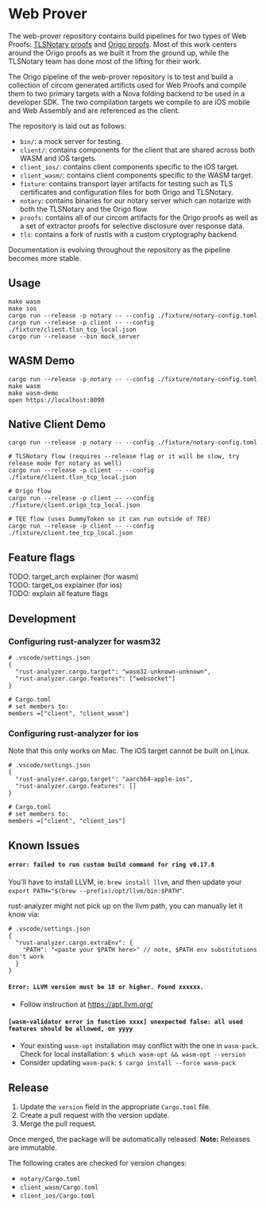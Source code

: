# Web Prover

The web-prover repository contains build pipelines for two types of Web Proofs: [TLSNotary proofs](https://tlsnotary.org/) and [Origo proofs](https://eprint.iacr.org/2024/447.pdf). Most of this work centers around the Origo proofs as we built it from the ground up, while the TLSNotary team has done most of the lifting for their work.

The Origo pipeline of the web-prover repository is to test and build a collection of circom generated artificts used for Web Proofs and compile them to two primary targets with a Nova folding backend to be used in a developer SDK. The two compilation targets we compile to are iOS mobile and Web Assembly and are referenced as the client.

The repository is laid out as follows:

- `bin/`: a mock server for testing.
- `client/`: contains components for the client that are shared across both WASM and iOS targets.
- `client_ios/`: contains client components specific to the iOS target.
- `client_wasm/`: contains client components specific to the WASM target.
- `fixture`: contains transport layer artifacts for testing such as TLS certificates and configuration files for both Origo and TLSNotary.
- `notary`: contains binaries for our notary server which can notarize with both the TLSNotary and the Origo flow.
- `proofs`: contains all of our circom artifacts for the Origo proofs as well as a set of extractor proofs for selective disclosure over response data.
- `tls`: contains a fork of rustls with a custom cryptography backend.

Documentation is evolving throughout the repository as the pipeline becomes more stable.

## Usage

```
make wasm
make ios
cargo run --release -p notary -- --config ./fixture/notary-config.toml
cargo run --release -p client -- --config ./fixture/client.tlsn_tcp_local.json
cargo run --release --bin mock_server
```

## WASM Demo

```
cargo run --release -p notary -- --config ./fixture/notary-config.toml
make wasm
make wasm-demo
open https://localhost:8090
```

## Native Client Demo

```
cargo run --release -p notary -- --config ./fixture/notary-config.toml

# TLSNotary flow (requires --release flag or it will be slow, try release mode for notary as well)
cargo run --release -p client -- --config ./fixture/client.tlsn_tcp_local.json

# Origo flow
cargo run --release -p client -- --config ./fixture/client.origo_tcp_local.json

# TEE flow (uses DummyToken so it can run outside of TEE)
cargo run --release -p client -- --config ./fixture/client.tee_tcp_local.json
```

## Feature flags

TODO: target_arch explainer (for wasm)  
TODO: target_os explainer (for ios)  
TODO: explain all feature flags

## Development

### Configuring rust-analyzer for wasm32

```
# .vscode/settings.json
{
  "rust-analyzer.cargo.target": "wasm32-unknown-unknown",
  "rust-analyzer.cargo.features": ["websocket"]
}

# Cargo.toml
# set members to:
members =["client", "client_wasm"]
```

### Configuring rust-analyzer for ios

Note that this only works on Mac. The iOS target cannot be built on Linux.

```
# .vscode/settings.json
{
  "rust-analyzer.cargo.target": "aarch64-apple-ios",
  "rust-analyzer.cargo.features": []
}

# Cargo.toml
# set members to:
members =["client", "client_ios"]
```

## Known Issues

#### `error: failed to run custom build command for ring v0.17.8`

You'll have to install LLVM, ie. `brew install llvm`, and then update your
`export PATH="$(brew --prefix)/opt/llvm/bin:$PATH"`.

rust-analyzer might not pick up on the llvm path, you can manually let it know via:

```
# .vscode/settings.json
{
  "rust-analyzer.cargo.extraEnv": {
    "PATH": "<paste your $PATH here>" // note, $PATH env substitutions don't work
  }
}
```

#### `Error: LLVM version must be 18 or higher. Found xxxxxx.`

- Follow instruction at https://apt.llvm.org/

#### `[wasm-validator error in function xxxx] unexpected false: all used features should be allowed, on yyyy`

- Your existing `wasm-opt` installation may conflict with the one in `wasm-pack`. Check for local installation: `$ which wasm-opt && wasm-opt --version`
- Consider updating `wasm-pack`:  `$ cargo install --force wasm-pack`

## Release

1. Update the `version` field in the appropriate `Cargo.toml` file.
2. Create a pull request with the version update.
3. Merge the pull request.

Once merged, the package will be automatically released. **Note:** Releases are immutable.

The following crates are checked for version changes:

- `notary/Cargo.toml`
- `client_wasm/Cargo.toml`
- `client_ios/Cargo.toml`
